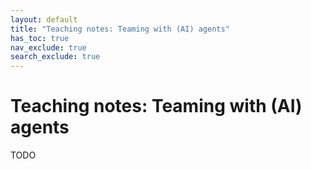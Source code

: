 ```yaml
---
layout: default
title: "Teaching notes: Teaming with (AI) agents"
has_toc: true
nav_exclude: true
search_exclude: true
---
```


# Teaching notes: Teaming with (AI) agents

TODO